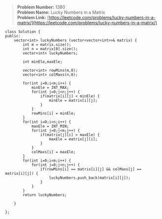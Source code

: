 > **Problem Number:** 1380 <br>
> **Problem Name:** Lucky Numbers in a Matrix <br>
> **Problem Link:** [https://leetcode.com/problems/lucky-numbers-in-a-matrix/](https://leetcode.com/problems/lucky-numbers-in-a-matrix/) <br>

    class Solution {
    public:
        vector<int> luckyNumbers (vector<vector<int>>& matrix) {
            int m = matrix.size();
            int n = matrix[0].size();
            vector<int> luckyNumbers;

            int minEle,maxEle;

            vector<int> rowMins(m,0);
            vector<int> colMaxs(n,0);

            for(int i=0;i<m;i++) {
                minEle = INT_MAX;
                for(int j=0;j<n;j++) {
                    if(matrix[i][j] < minEle) {
                        minEle = matrix[i][j];
                    }
                }
                rowMins[i] = minEle;
            }
            for(int i=0;i<n;i++) {
                maxEle = INT_MIN;
                for(int j=0;j<m;j++) {
                    if(matrix[j][i] > maxEle) {
                        maxEle = matrix[j][i];
                    }
                }
                colMaxs[i] = maxEle;
            }
            for(int i=0;i<m;i++) {
                for(int j=0;j<n;j++) {
                    if(rowMins[i] == matrix[i][j] && colMaxs[j] == matrix[i][j]) {
                        luckyNumbers.push_back(matrix[i][j]);
                    }
                }
            }
            return luckyNumbers;

        }

    };